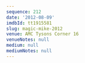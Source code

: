 ```yaml
---
sequence: 212
date: '2012-08-09'
imdbId: tt1915581
slug: magic-mike-2012
venue: AMC Tysons Corner 16
venueNotes: null
medium: null
mediumNotes: null
---
```


